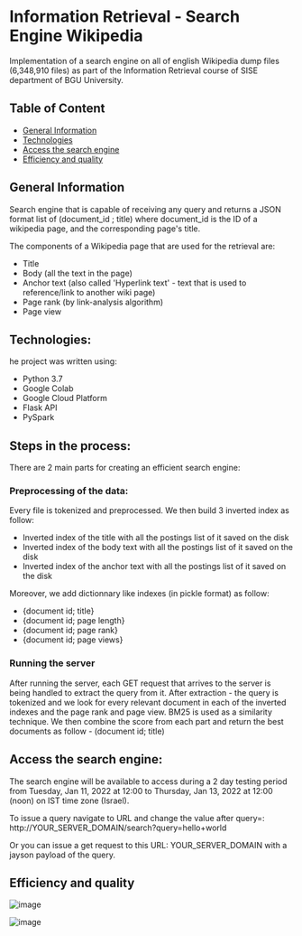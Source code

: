 # Information Retrieval - Search Engine Wikipedia
Implementation of a search engine on all of english Wikipedia dump files (6,348,910 files) as part of the Information Retrieval course of SISE department of BGU University.


## Table of Content
* [General Information](#General-Information)
* [Technologies](#Technologies)
* [Access the search engine](#Access-the-search-engine)
* [Efficiency and quality](#Efficiency-and-quality)


## General Information
Search engine that is capable of receiving any query and returns a JSON format list of (document_id ; title) where document_id is the ID of a wikipedia page, and the corresponding page's title.

The components of a Wikipedia page that are used for the retrieval are:
* Title
* Body (all the text in the page)
* Anchor text (also called 'Hyperlink text' - text that is used to reference/link to another wiki page)
* Page rank (by link-analysis algorithm)
* Page view


## Technologies:
he project was written using:
- Python 3.7
- Google Colab
- Google Cloud Platform
- Flask API
- PySpark

## Steps in the process:
There are 2 main parts for creating an efficient search engine:

### Preprocessing of the data:
Every file is tokenized and preprocessed. We then build 3 inverted index as follow:
- Inverted index of the title with all the postings list of it saved on the disk
- Inverted index of the body text with all the postings list of it saved on the disk
- Inverted index of the anchor text with all the postings list of it saved on the disk

Moreover, we add dictionnary like indexes (in pickle format) as follow:
- {document id; title}
- {document id; page length}
- {document id; page rank}
- {document id; page views}

### Running the server
After running the server, each GET request that arrives to the server is being handled to extract the query from it. After extraction - the query is tokenized and we look for every relevant document in each of the inverted indexes and the page rank and page view. BM25 is used as a similarity technique. 
We then combine the score from each part and return the best documents as follow - (document id; title)

## Access the search engine:
The search engine will be available to access during a 2 day testing period from Tuesday, Jan 11, 2022 at 12:00 to Thursday, Jan 13, 2022 at 12:00 (noon) on IST time zone (Israel).

To issue a query navigate to URL and change the value after query=:
http://YOUR_SERVER_DOMAIN/search?query=hello+world

Or you can issue a get request to this URL: YOUR_SERVER_DOMAIN with a jayson payload of the query.

## Efficiency and quality

![image](https://user-images.githubusercontent.com/66309521/148806792-352ace17-7523-4924-a49e-edb52f49d88b.png)

![image](https://user-images.githubusercontent.com/66309521/148806819-8d45db77-d1ad-45e9-a19f-437171ddd3ef.png)



